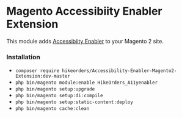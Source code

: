 # Magento Accessibiity Enabler Extension

This module adds [Accessibiity Enabler](https://hikeorders.com/accessibility/home) to your Magento 2 site.

### Installation

* `composer require hikeorders/Accessibility-Enabler-Magento2-Extension:dev-master`
* `php bin/magento module:enable HikeOrders_A11yenabler`
* `php bin/magento setup:upgrade`
* `php bin/magento setup:di:compile`
* `php bin/magento setup:static-content:deploy`
* `php bin/magento cache:clean`


